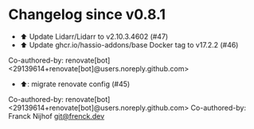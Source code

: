 # Changelog since v0.8.1
- ⬆️ Update Lidarr/Lidarr to v2.10.3.4602 (#47) 
- ⬆️ Update ghcr.io/hassio-addons/base Docker tag to v17.2.2 (#46)

Co-authored-by: renovate[bot] <29139614+renovate[bot]@users.noreply.github.com> 
- ⬆️: migrate renovate config (#45)

Co-authored-by: renovate[bot] <29139614+renovate[bot]@users.noreply.github.com>
Co-authored-by: Franck Nijhof <git@frenck.dev> 
